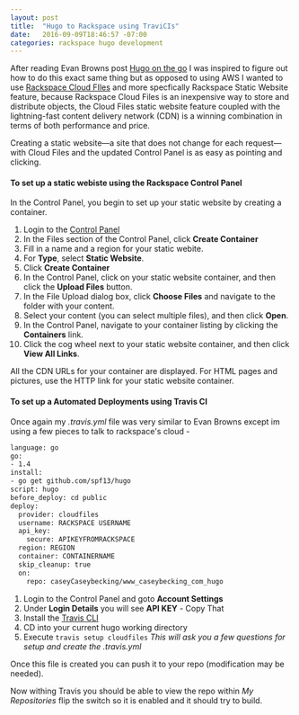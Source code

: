 ```yaml
---
layout: post
title:  "Hugo to Rackspace using TraviCIs"
date:   2016-09-09T18:46:57 -07:00
categories: rackspace hugo development
---
```


After reading Evan Browns post [Hugo on the go](http://evanbrown.io/post/hugo-on-the-go/) I was inspired to figure out how to do this exact same thing but as opposed to using AWS I wanted to use [Rackspace Cloud FIles](http://www.rackspace.com/cloud/files) and more specfically Rackspace Static Website feature, because Rackspace Cloud Files is an inexpensive way to store and distribute objects, the Cloud Files static website feature coupled with the lightning-fast content delivery network (CDN) is a winning combination in terms of both performance and price.

Creating a static website—a site that does not change for each request—with Cloud Files and the updated Control Panel is as easy as pointing and clicking.

#### To set up a static webiste using the Rackspace Control Panel ####

In the Control Panel, you begin to set up your static website by creating a container.

1. Login to the [Control Panel](https://mycloud.rackspace.com)
2. In the Files section of the Control Panel, click **Create Container**
3. Fill in a name and a region for your static webite.
4. For **Type**, select **Static Website**.
5. Click **Create Container**
6.  In the Control Panel, click on your static website container, and then click the **Upload Files** button.
7. In the File Upload dialog box, click **Choose Files** and navigate to the folder with your content.
8. Select your content (you can select multiple files), and then click **Open**.
9. In the Control Panel, navigate to your container listing by clicking the **Containers** link.
10. Click the cog wheel next to your static website container, and then click **View All Links**.

All the CDN URLs for your container are displayed. For HTML pages and pictures, use the HTTP link for your static website container.

#### To set up a Automated Deployments using Travis CI ####

Once again my *.travis.yml* file was very similar to Evan Browns except im using a few pieces to talk to rackspace's cloud - 

```bash
language: go                                                                                                                                  
go:
- 1.4
install:
- go get github.com/spf13/hugo
script: hugo
before_deploy: cd public
deploy:
  provider: cloudfiles
  username: RACKSPACE USERNAME
  api_key:
    secure: APIKEYFROMRACKSPACE
  region: REGION
  container: CONTAINERNAME
  skip_cleanup: true
  on:
    repo: caseyCaseybecking/www_caseybecking_com_hugo
```

1. Login to the Control Panel and goto **Account Settings**
2. Under **Login Details** you will see **API KEY** - Copy That
3. Install the [Travis CLI](https://github.com/travis-ci/travis.rb)
4. CD into your current hugo working directory
5. Execute ```travis setup cloudfiles```
	_This will ask you a few questions for setup and create the *.travis.yml*_ 

Once this file is created you can push it to your repo (modification may be needed).

Now withing Travis you should be able to view the repo within _My Repositories_ flip the switch so it is enabled and it should try to build.